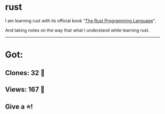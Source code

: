 # rust
I am learning rust with its official book <q>[The Rust Programming Language](https://doc.rust-lang.org/book/)</q>.

And taking notes on the way that what I understand while learning rust.


---

# Got:
## Clones: 32 📄
## Views: 167 👀

## Give a ⭐!
